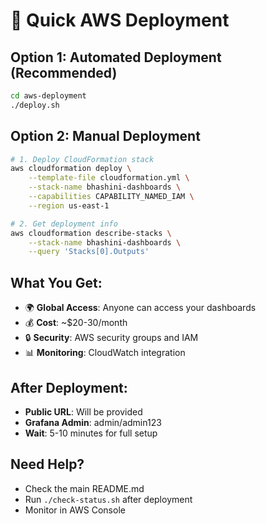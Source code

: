 # 🚀 Quick AWS Deployment

## **Option 1: Automated Deployment (Recommended)**
```bash
cd aws-deployment
./deploy.sh
```

## **Option 2: Manual Deployment**
```bash
# 1. Deploy CloudFormation stack
aws cloudformation deploy \
    --template-file cloudformation.yml \
    --stack-name bhashini-dashboards \
    --capabilities CAPABILITY_NAMED_IAM \
    --region us-east-1

# 2. Get deployment info
aws cloudformation describe-stacks \
    --stack-name bhashini-dashboards \
    --query 'Stacks[0].Outputs'
```

## **What You Get:**
- 🌍 **Global Access**: Anyone can access your dashboards
- 💰 **Cost**: ~$20-30/month
- 🔒 **Security**: AWS security groups and IAM
- 📊 **Monitoring**: CloudWatch integration

## **After Deployment:**
- **Public URL**: Will be provided
- **Grafana Admin**: admin/admin123
- **Wait**: 5-10 minutes for full setup

## **Need Help?**
- Check the main README.md
- Run `./check-status.sh` after deployment
- Monitor in AWS Console

